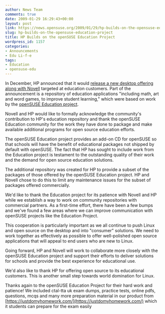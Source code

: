 ```yaml
---
author: News Team
comments: true
date: 2009-01-29 16:29:43+00:00
layout: post
link: https://news.opensuse.org/2009/01/29/hp-builds-on-the-opensuse-education-project/
slug: hp-builds-on-the-opensuse-education-project
title: HP Builds on the openSUSE Education Project
wordpress_id: 1157
categories:
- Announcements
- Edu Li-f-e
tags:
- Education
- opensuse-edu
---
```


In December, HP announced that it would [release a new desktop offering along with Novell](//www.hp.com/hpinfo/newsroom/press/2008/081210a.html) targeted at education customers. Part of the announcement is a repository of education applications "including math, art and word games, to improve student learning," which were based on work by the [openSUSE Education project](//en.opensuse.org/Education).

Novell and HP would like to formally acknowledge the community's contribution to HP's  education repository and thank the openSUSE Education community for the work  they have  done  to package and make available additional programs for open source education efforts.

The openSUSE Education project provides an add-on CD for openSUSE so that schools will have the benefit of educational packages not shipped by default with openSUSE. The fact that HP has sought to include work from the Education project is testament to the outstanding quality of their work and the demand for open source education solutions.

The additional repository was created for HP to provide a subset of the packages of those offered by the openSUSE Education project. HP and Novell chose to do this to limit any maintenance issues for the subset of packages offered commercially.

We'd like to thank the Education project for its patience with Novell and HP while we establish a way to work on community repositories with commercial partners. As a first-time effort, there have been a few bumps and we've found a few areas where we can improve communication with openSUSE projects like the Education Project.

This cooperation is particularly important as we all continue to push Linux and open source on the desktop and into "consumer" solutions. We need to work together as effectively as possible to offer well-polished open source applications that will appeal to end users who are new to Linux.

Going forward, HP and Novell will work to collaborate more closely with the openSUSE Education project and support their efforts to deliver solutions for schools and provide the best experience for educational use.

We'd also like to thank HP for offering open source to its educational customers. This is another small step towards world domination for Linux.

Thanks again to the openSUSE Education Project for their hard work and patience! We included ctal-tta uk exam dumps, practice tests, online pdfs, questions, mcqs and many more preparation material in our product from [https://justdomyhomework.com/](https://justdomyhomework.com/) which it students can prepare for the exam easily
